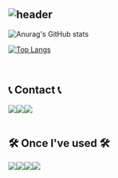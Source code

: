 <div align="left">
  
![header](https://capsule-render.vercel.app/api?type=waving&color=timeGradient&text=Welcome%20to%20Knjnk's%20GitHub%20👋&animation=twinkling&fontSize=35&fontAlignY=40&fontAlign=70&height=250)
---
![Anurag's GitHub stats](https://github-readme-stats.vercel.app/api?username=Knjnk&show_icons=true&theme=tokyonight)
  
[![Top Langs](https://github-readme-stats.vercel.app/api/top-langs/?username=Knjnk&layout=compact&theme=tokyonight)](https://github.com/Knjnk/github-readme-stats)
  
<br>
 
## 📞 Contact 📞
<div style="display:flex; flex-direction:row;">
    <a href="https://www.instagram.com/kimsangil0031/">
        <img src="https://img.shields.io/badge/Instagram-E4405F?style=for-the-badge&logo=Instagram&logoColor=white"> 
    </a>
    <a href="https://twitter.com/GunLee1021/">
        <img src="https://img.shields.io/badge/Twitter-1DA1F2?style=for-the-badge&logo=Twitter&logoColor=white"> 
    </a>
    <a href="mailto:kimsangil1021@gmail.com">
        <img src="https://img.shields.io/badge/Gmail-EA4335?style=for-the-badge&logo=Gmail&logoColor=white"> 
    </a>
</div><br>
    
## 🛠️ Once I've used 🛠️
<div style="display:flex; flex-direction:row;">
    <img src="https://img.shields.io/badge/html5-E34F26?style=flat-square&logo=html5&logoColor=white"> 
    <img src="https://img.shields.io/badge/python-3776AB?style=flat-square&logo=python&logoColor=white">
    <img src="https://img.shields.io/badge/c-A8B9CC?style=flat-square&logo=c&logoColor=white">
    <img src="https://img.shields.io/badge/c++-00599C?style=flat-square&logo=c++&logoColor=white">
</div
